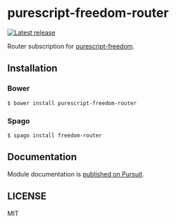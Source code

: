 # purescript-freedom-router

[![Latest release](http://img.shields.io/github/release/purescript-freedom/purescript-freedom-router.svg)](https://github.com/purescript-freedom/purescript-freedom-router/releases)

Router subscription for [purescript-freedom](https://github.com/purescript-freedom/purescript-freedom).

## Installation

### Bower

```
$ bower install purescript-freedom-router
```

### Spago

```
$ spago install freedom-router
```

## Documentation

Module documentation is [published on Pursuit](http://pursuit.purescript.org/packages/purescript-freedom-router).

## LICENSE

MIT
